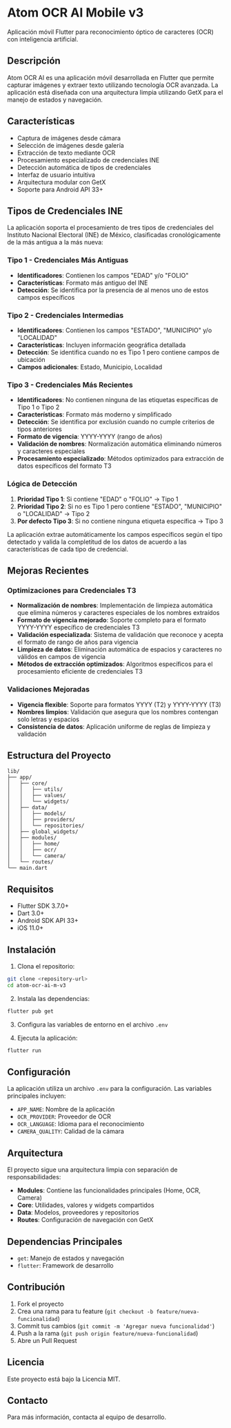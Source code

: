 # Atom OCR AI Mobile v3

Aplicación móvil Flutter para reconocimiento óptico de caracteres (OCR) con inteligencia artificial.

## Descripción

Atom OCR AI es una aplicación móvil desarrollada en Flutter que permite capturar imágenes y extraer texto utilizando tecnología OCR avanzada. La aplicación está diseñada con una arquitectura limpia utilizando GetX para el manejo de estados y navegación.

## Características

- Captura de imágenes desde cámara
- Selección de imágenes desde galería
- Extracción de texto mediante OCR
- Procesamiento especializado de credenciales INE
- Detección automática de tipos de credenciales
- Interfaz de usuario intuitiva
- Arquitectura modular con GetX
- Soporte para Android API 33+

## Tipos de Credenciales INE

La aplicación soporta el procesamiento de tres tipos de credenciales del Instituto Nacional Electoral (INE) de México, clasificadas cronológicamente de la más antigua a la más nueva:

### Tipo 1 - Credenciales Más Antiguas
- **Identificadores**: Contienen los campos "EDAD" y/o "FOLIO"
- **Características**: Formato más antiguo del INE
- **Detección**: Se identifica por la presencia de al menos uno de estos campos específicos

### Tipo 2 - Credenciales Intermedias
- **Identificadores**: Contienen los campos "ESTADO", "MUNICIPIO" y/o "LOCALIDAD"
- **Características**: Incluyen información geográfica detallada
- **Detección**: Se identifica cuando no es Tipo 1 pero contiene campos de ubicación
- **Campos adicionales**: Estado, Municipio, Localidad

### Tipo 3 - Credenciales Más Recientes
- **Identificadores**: No contienen ninguna de las etiquetas específicas de Tipo 1 o Tipo 2
- **Características**: Formato más moderno y simplificado
- **Detección**: Se identifica por exclusión cuando no cumple criterios de tipos anteriores
- **Formato de vigencia**: YYYY-YYYY (rango de años)
- **Validación de nombres**: Normalización automática eliminando números y caracteres especiales
- **Procesamiento especializado**: Métodos optimizados para extracción de datos específicos del formato T3

### Lógica de Detección
1. **Prioridad Tipo 1**: Si contiene "EDAD" o "FOLIO" → Tipo 1
2. **Prioridad Tipo 2**: Si no es Tipo 1 pero contiene "ESTADO", "MUNICIPIO" o "LOCALIDAD" → Tipo 2
3. **Por defecto Tipo 3**: Si no contiene ninguna etiqueta específica → Tipo 3

La aplicación extrae automáticamente los campos específicos según el tipo detectado y valida la completitud de los datos de acuerdo a las características de cada tipo de credencial.

## Mejoras Recientes

### Optimizaciones para Credenciales T3
- **Normalización de nombres**: Implementación de limpieza automática que elimina números y caracteres especiales de los nombres extraídos
- **Formato de vigencia mejorado**: Soporte completo para el formato YYYY-YYYY específico de credenciales T3
- **Validación especializada**: Sistema de validación que reconoce y acepta el formato de rango de años para vigencia
- **Limpieza de datos**: Eliminación automática de espacios y caracteres no válidos en campos de vigencia
- **Métodos de extracción optimizados**: Algoritmos específicos para el procesamiento eficiente de credenciales T3

### Validaciones Mejoradas
- **Vigencia flexible**: Soporte para formatos YYYY (T2) y YYYY-YYYY (T3)
- **Nombres limpios**: Validación que asegura que los nombres contengan solo letras y espacios
- **Consistencia de datos**: Aplicación uniforme de reglas de limpieza y validación

## Estructura del Proyecto

```
lib/
├── app/
│   ├── core/
│   │   ├── utils/
│   │   ├── values/
│   │   └── widgets/
│   ├── data/
│   │   ├── models/
│   │   ├── providers/
│   │   └── repositories/
│   ├── global_widgets/
│   ├── modules/
│   │   ├── home/
│   │   ├── ocr/
│   │   └── camera/
│   └── routes/
└── main.dart
```

## Requisitos

- Flutter SDK 3.7.0+
- Dart 3.0+
- Android SDK API 33+
- iOS 11.0+

## Instalación

1. Clona el repositorio:
```bash
git clone <repository-url>
cd atom-ocr-ai-m-v3
```

2. Instala las dependencias:
```bash
flutter pub get
```

3. Configura las variables de entorno en el archivo `.env`

4. Ejecuta la aplicación:
```bash
flutter run
```

## Configuración

La aplicación utiliza un archivo `.env` para la configuración. Las variables principales incluyen:

- `APP_NAME`: Nombre de la aplicación
- `OCR_PROVIDER`: Proveedor de OCR
- `OCR_LANGUAGE`: Idioma para el reconocimiento
- `CAMERA_QUALITY`: Calidad de la cámara

## Arquitectura

El proyecto sigue una arquitectura limpia con separación de responsabilidades:

- **Modules**: Contiene las funcionalidades principales (Home, OCR, Camera)
- **Core**: Utilidades, valores y widgets compartidos
- **Data**: Modelos, proveedores y repositorios
- **Routes**: Configuración de navegación con GetX

## Dependencias Principales

- `get`: Manejo de estados y navegación
- `flutter`: Framework de desarrollo

## Contribución

1. Fork el proyecto
2. Crea una rama para tu feature (`git checkout -b feature/nueva-funcionalidad`)
3. Commit tus cambios (`git commit -m 'Agregar nueva funcionalidad'`)
4. Push a la rama (`git push origin feature/nueva-funcionalidad`)
5. Abre un Pull Request

## Licencia

Este proyecto está bajo la Licencia MIT.

## Contacto

Para más información, contacta al equipo de desarrollo.
